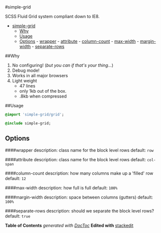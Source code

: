 #simple-grid

SCSS Fluid Grid system compliant down to IE8.

- [simple-grid](#)
	- [Why](#)
	- [Usage](#)
	- [Options](#)
			- [wrapper](#)
			- [attribute](#)
			- [column-count](#)
			- [max-width](#)
			- [margin-width](#)
			- [separate-rows](#)

##Why
1. No configuring! (*but you can if that's your thing…*)
2. Debug mode!
3. Works in all major browsers
4. Light weight
    - 47 lines
    - only 1kb out of the box.
    - .8kb when compressed

##Usage
```sass
@import 'simple-grid/grid';

@include simple-grid;
```

## Options
####wrapper
description: class name for the block level rows
default: `row`

####attribute
description: class name for the block level rows
default: `col-span`

####column-count
description: how many columns make up a 'filled' row
default: `12`

####max-width
description: how full is full
default: `100%`

####margin-width
description: space between columns (gutters)
default: `100%`

####separate-rows
description: should we separate the block level rows?
default: `true`

**Table of Contents**  *generated with [DocToc](http://doctoc.herokuapp.com/)*
**Edited with** [stackedit](https://stackedit.io/)
